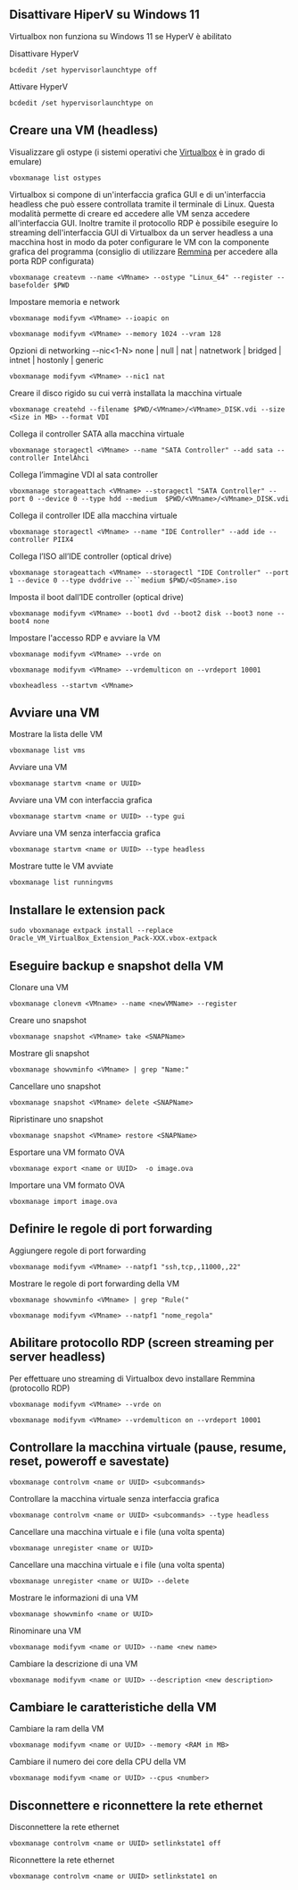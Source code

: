 ## Disattivare HiperV su Windows 11

Virtualbox non funziona su Windows 11 se HyperV è abilitato

Disattivare HyperV

	bcdedit /set hypervisorlaunchtype off

Attivare HyperV

	bcdedit /set hypervisorlaunchtype on

## Creare una VM (headless)

Visualizzare gli ostype (i sistemi operativi che [Virtualbox](https://www.virtualbox.org/wiki/Downloads "Virtualbox") è in grado di emulare)

	vboxmanage list ostypes

Virtualbox si compone di un'interfaccia grafica GUI e di un'interfaccia headless che può essere controllata tramite il terminale di Linux. Questa modalità permette di creare ed accedere alle VM senza accedere all'interfaccia GUI. Inoltre tramite il protocollo RDP è possibile eseguire lo streaming dell'interfaccia GUI di Virtualbox da un server headless a una macchina host in modo da poter configurare le VM con la componente grafica del programma (consiglio di utilizzare [Remmina](https://remmina.org/ "Remmina") per accedere alla porta RDP configurata)

	vboxmanage createvm --name <VMname> --ostype "Linux_64" --register --basefolder $PWD

Impostare memoria e network

	vboxmanage modifyvm <VMname> --ioapic on

	vboxmanage modifyvm <VMname> --memory 1024 --vram 128

Opzioni di networking --nic<1-N> none | null | nat | natnetwork | bridged | intnet | hostonly | generic

	vboxmanage modifyvm <VMname> --nic1 nat

Creare il disco rigido su cui verrà installata la macchina virtuale

	vboxmanage createhd --filename $PWD/<VMname>/<VMname>_DISK.vdi --size <Size in MB> --format VDI

Collega il controller SATA alla macchina virtuale

	vboxmanage storagectl <VMname> --name "SATA Controller" --add sata --controller IntelAhci

Collega l’immagine VDI al sata controller 

	vboxmanage storageattach <VMname> --storagectl "SATA Controller" --port 0 --device 0 --type hdd --medium  $PWD/<VMname>/<VMname>_DISK.vdi

Collega il controller IDE alla macchina virtuale

	vboxmanage storagectl <VMname> --name "IDE Controller" --add ide --controller PIIX4

Collega l’ISO all’IDE controller (optical drive)

	vboxmanage storageattach <VMname> --storagectl "IDE Controller" --port 1 --device 0 --type dvddrive --``medium $PWD/<OSname>.iso

Imposta il boot dall’IDE controller (optical drive)

	vboxmanage modifyvm <VMname> --boot1 dvd --boot2 disk --boot3 none --boot4 none

Impostare l'accesso RDP e avviare la VM

	vboxmanage modifyvm <VMname> --vrde on

	vboxmanage modifyvm <VMname> --vrdemulticon on --vrdeport 10001

	vboxheadless --startvm <VMname>

## Avviare una VM

Mostrare la lista delle VM

	vboxmanage list vms

Avviare una VM

	vboxmanage startvm <name or UUID>

Avviare una VM con interfaccia grafica

	vboxmanage startvm <name or UUID> --type gui

Avviare una VM senza interfaccia grafica

	vboxmanage startvm <name or UUID> --type headless

Mostrare tutte le VM avviate

	vboxmanage list runningvms

## Installare le extension pack

	sudo vboxmanage extpack install --replace Oracle_VM_VirtualBox_Extension_Pack-XXX.vbox-extpack

## Eseguire backup e snapshot della VM

Clonare una VM

	vboxmanage clonevm <VMname> --name <newVMName> --register

Creare uno snapshot

	vboxmanage snapshot <VMname> take <SNAPName>

Mostrare gli snapshot

	vboxmanage showvminfo <VMname> | grep "Name:"

Cancellare uno snapshot

	vboxmanage snapshot <VMname> delete <SNAPName>

Ripristinare uno snapshot

	vboxmanage snapshot <VMname> restore <SNAPName>

Esportare una VM formato OVA

	vboxmanage export <name or UUID>  -o image.ova

Importare una VM formato OVA

	vboxmanage import image.ova

## Definire le regole di port forwarding

Aggiungere regole di port forwarding

	vboxmanage modifyvm <VMname> --natpf1 "ssh,tcp,,11000,,22"

Mostrare le regole di port forwarding della VM

	vboxmanage showvminfo <VMname> | grep "Rule("

	vboxmanage modifyvm <VMname> --natpf1 "nome_regola"

## Abilitare protocollo RDP (screen streaming per server headless)

Per effettuare uno streaming di Virtualbox devo installare Remmina (protocollo RDP)

	vboxmanage modifyvm <VMname> --vrde on

	vboxmanage modifyvm <VMname> --vrdemulticon on --vrdeport 10001

## Controllare la macchina virtuale (pause, resume, reset, poweroff e savestate)

	vboxmanage controlvm <name or UUID> <subcommands>

Controllare la macchina virtuale senza interfaccia grafica

	vboxmanage controlvm <name or UUID> <subcommands> --type headless

Cancellare una macchina virtuale e i file (una volta spenta)

	vboxmanage unregister <name or UUID>

Cancellare una macchina virtuale e i file (una volta spenta)

	vboxmanage unregister <name or UUID> --delete

Mostrare le informazioni di una VM

	vboxmanage showvminfo <name or UUID>

Rinominare una VM

	vboxmanage modifyvm <name or UUID> --name <new name>

Cambiare la descrizione di una VM

	vboxmanage modifyvm <name or UUID> --description <new description>

## Cambiare le caratteristiche della VM

Cambiare la ram della VM

	vboxmanage modifyvm <name or UUID> --memory <RAM in MB>

Cambiare il numero dei core della CPU della VM

	vboxmanage modifyvm <name or UUID> --cpus <number>

## Disconnettere e riconnettere la rete ethernet

Disconnettere la rete ethernet

	vboxmanage controlvm <name or UUID> setlinkstate1 off

Riconnettere la rete ethernet

	vboxmanage controlvm <name or UUID> setlinkstate1 on
